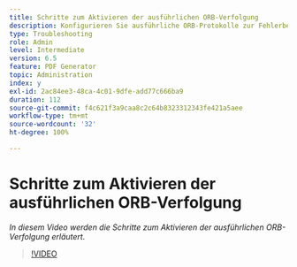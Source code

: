 ```yaml
---
title: Schritte zum Aktivieren der ausführlichen ORB-Verfolgung
description: Konfigurieren Sie ausführliche ORB-Protokolle zur Fehlerbehebung bei Problemen mit PDF Generator
type: Troubleshooting
role: Admin
level: Intermediate
version: 6.5
feature: PDF Generator
topic: Administration
index: y
exl-id: 2ac84ee3-48ca-4c01-9dfe-add77c666ba9
duration: 112
source-git-commit: f4c621f3a9caa8c2c64b8323312343fe421a5aee
workflow-type: tm+mt
source-wordcount: '32'
ht-degree: 100%

---
```


# Schritte zum Aktivieren der ausführlichen ORB-Verfolgung

*In diesem Video werden die Schritte zum Aktivieren der ausführlichen ORB-Verfolgung erläutert.*

>[!VIDEO](https://video.tv.adobe.com/v/335526?quality=12&learn=on)
